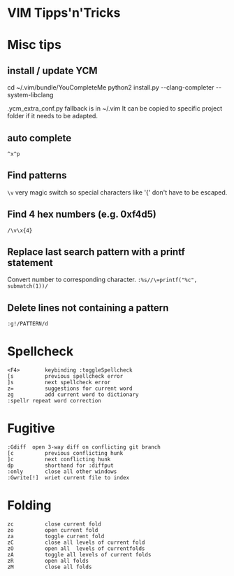 VIM Tipps'n'Tricks
==================

# Misc tips

## install / update YCM
cd ~/.vim/bundle/YouCompleteMe
python2 install.py --clang-completer --system-libclang

.ycm_extra_conf.py fallback is in ~/.vim
It can be copied to specific project folder if it needs to be adapted.

## auto complete
`^x^p`

## Find patterns

`\v`		very magic switch so special characters like '{' don't have to be escaped.

## Find 4 hex numbers (e.g. 0xf4d5)

`/\v\x{4}`

## Replace last search pattern with a printf statement

Convert number to corresponding character.
`:%s//\=printf("%c", submatch(1))/`

## Delete lines not containing a pattern

`:g!/PATTERN/d`

# Spellcheck

```
<F4> 		keybinding :toggleSpellcheck
[s			previous spellcheck error
]s			next spellcheck error
z=			suggestions for current word
zg			add current word to dictionary
:spellr	repeat word correction
```

# Fugitive

```
:Gdiff	open 3-way diff on conflicting git branch
[c			previous conflicting hunk
]c			next conflicting hunk
dp			shorthand for :diffput
:only		close all other windows
:Gwrite[!]	wriet current file to index
```

# Folding

```
zc			close current fold
zo			open current fold
za			toggle current fold
zC			close all levels of current fold
zO			open all  levels of currentfolds
zA			toggle all levels of current folds
zR			open all folds
zM			close all folds
````
